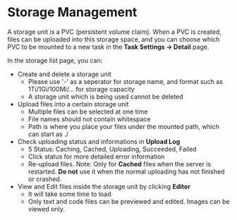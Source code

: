 # Storage Management

A storage unit is a PVC (persistent volume claim). When a PVC is created, files can be uploaded into this storage space, and you can choose which PVC to be mounted to a new task in the **Task Settings -> Detail** page.

In the storage list page, you can:

+ Create and delete a storage unit
  - Please use '-' as a seperator for storage name, and format such as 1Ti/1Gi/100Mi/...  for storage capacity
  - A storage unit which is being used cannot be deleted
+ Upload files into a certain storage unit
  - Multiple files can be selected at one time
  - File names should not contain whitespace
  - Path is where you place your files under the mounted path, which can start as ./
+ Check uploading status and informations in **Upload Log**
  - 5 Status: Caching, Cached, Uploading, Succeeded, Failed
  - Click status for more detailed error information
  - Re-upload files. Note: Only for **Cached** files when the server is restarted. **Do not** use it when the normal uploading has not finished or crashed.
+ View and Edit files inside the storage unit by clicking **Editor**
  -  It will take some time to load
  - Only text and code files can be previewed and edited. Images can be viewed only.